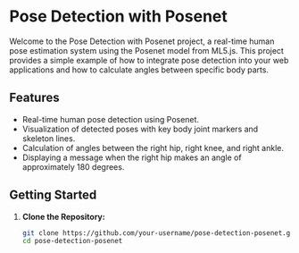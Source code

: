 
# Pose Detection with Posenet

Welcome to the Pose Detection with Posenet project, a real-time human pose estimation system using the Posenet model from ML5.js. This project provides a simple example of how to integrate pose detection into your web applications and how to calculate angles between specific body parts.

## Features

- Real-time human pose detection using Posenet.
- Visualization of detected poses with key body joint markers and skeleton lines.
- Calculation of angles between the right hip, right knee, and right ankle.
- Displaying a message when the right hip makes an angle of approximately 180 degrees.

## Getting Started

1. **Clone the Repository:**
   ```bash
   git clone https://github.com/your-username/pose-detection-posenet.git
   cd pose-detection-posenet
